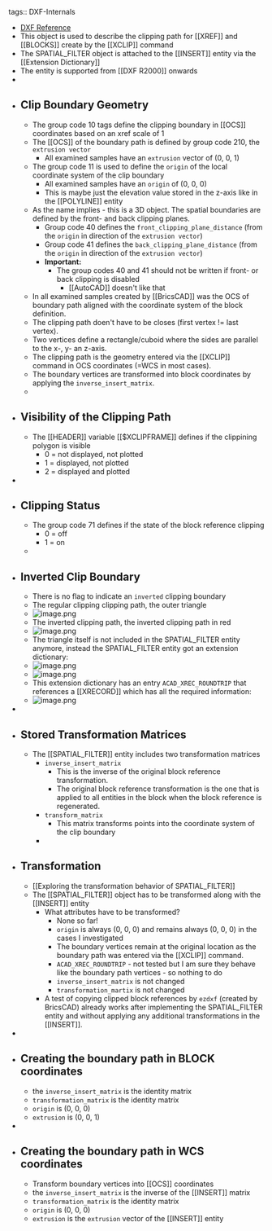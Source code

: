 tags:: DXF-Internals

- [DXF Reference](https://help.autodesk.com/view/OARX/2018/ENU/?guid=GUID-34F179D8-2030-47E4-8D49-F87B6538A05A)
- This object is used to describe the clipping path for [[XREF]] and [[BLOCKS]] create by the [[XCLIP]] command
- The SPATIAL_FILTER object is attached to the [[INSERT]] entity via the [[Extension Dictionary]]
- The entity is supported from [[DXF R2000]] onwards
-
- ## Clip Boundary Geometry
	- The group code 10 tags define the clipping boundary in [[OCS]] coordinates based on an xref scale of 1
	- The [[OCS]] of the boundary path is defined by group code 210, the  `extrusion vector`
		- All examined samples have an `extrusion` vector of (0, 0, 1)
	- The group code 11 is used to define the `origin` of the local coordinate system of the clip boundary
		- All examined samples have an `origin` of (0, 0, 0)
		- This is maybe just the elevation value stored in the z-axis like in the [[POLYLINE]] entity
	- As the name implies - this is a 3D object. The spatial boundaries are defined by the front- and back clipping planes.
		- Group code 40 defines the `front_clipping_plane_distance` (from the `origin` in direction of the `extrusion vector`)
		- Group code 41 defines the `back_clipping_plane_distance` (from the `origin` in direction of the `extrusion vector`)
		- **Important:**
			- The group codes 40 and 41 should not be written if front- or back clipping is disabled
				- [[AutoCAD]] doesn't like that
	- In all examined samples created by [[BricsCAD]] was the OCS of boundary path aligned with the coordinate system of the block definition.
	- The clipping path doen't have to be closes (first vertex != last vertex).
	- Two vertices define a rectangle/cuboid where the sides are parallel to the x-, y- an z-axis.
	- The clipping path is the geometry entered via the [[XCLIP]] command in OCS coordinates  (=WCS in most cases).
	- The boundary vertices are transformed into block coordinates by applying the `inverse_insert_matrix`.
	-
- ## Visibility of the Clipping Path
	- The [[HEADER]] variable [[$XCLIPFRAME]] defines if the clippining polygon is visible
		- 0 = not displayed, not plotted
		- 1 = displayed, not plotted
		- 2 = displayed and plotted
-
- ## Clipping Status
	- The group code 71 defines if the state of the block reference clipping
		- 0 = off
		- 1 = on
	-
- ## Inverted Clip Boundary
	- There is no flag to indicate an `inverted` clipping boundary
	- The regular clipping clipping path, the outer triangle
	- ![image.png](../assets/image_1703586522016_0.png)
	- The inverted clipping path, the inverted clipping path in red
	- ![image.png](../assets/image_1703586716775_0.png)
	- The triangle itself is not included in the SPATIAL_FILTER entity anymore, instead the SPATIAL_FILTER entity got an extension dictionary:
	- ![image.png](../assets/image_1703587226194_0.png)
	- ![image.png](../assets/image_1703587287713_0.png)
	- This extension dictionary has an entry `ACAD_XREC_ROUNDTRIP` that references a [[XRECORD]] which has all the required information:
	- ![image.png](../assets/image_1703587302525_0.png)
-
- ## Stored Transformation Matrices
	- The [[SPATIAL_FILTER]] entity includes two transformation matrices
		- `inverse_insert_matrix`
			- This is the inverse of the original block reference transformation.
			- The original block reference transformation is the one that is applied to all entities in the block when the block reference is regenerated.
		- `transform_matrix`
			- This matrix transforms points into the coordinate system of the clip boundary
		-
- ## Transformation
	- [[Exploring the transformation behavior of SPATIAL_FILTER]]
	- The [[SPATIAL_FILTER]] object has to be transformed along with the [[INSERT]] entity
		- What attributes have to be transformed?
			- None so far!
			- `origin` is always (0, 0, 0) and remains always (0, 0, 0) in the cases I investigated
			- The boundary vertices remain at the original location as the boundary path was entered via the [[XCLIP]] command.
			- `ACAD_XREC_ROUNDTRIP` - not tested but I am sure they behave like the boundary path vertices - so nothing to do
			- `inverse_insert_matrix` is not changed
			- `transformation_martix` is not changed
		- A test of copying clipped block references by `ezdxf` (created by BricsCAD) already works after implementing the SPATIAL_FILTER entity and without applying any additional transformations in the [[INSERT]].
-
- ## Creating the boundary path in BLOCK coordinates
	- the `inverse_insert_matrix` is the identity matrix
	- `transformation_matrix` is the identity matrix
	- `origin` is (0, 0, 0)
	- `extrusion` is (0, 0, 1)
-
- ## Creating the boundary path in WCS coordinates
	- Transform boundary vertices into [[OCS]] coordinates
	- the `inverse_insert_matrix` is the inverse of the [[INSERT]] matrix
	- `transformation_matrix` is the identity matrix
	- `origin` is (0, 0, 0)
	- `extrusion` is the `extrusion` vector of the [[INSERT]] entity